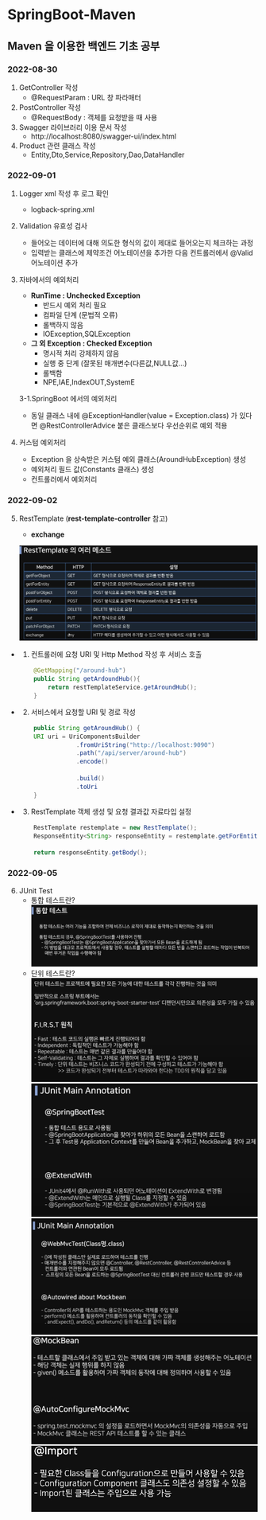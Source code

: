 # SpringBoot-Maven

## Maven 을 이용한 백엔드 기초 공부
### 2022-08-30
1. GetController 작성
    - @RequestParam : URL 창 파라매터
2. PostController 작성
    - @RequestBody : 객체를 요청받을 때 사용
3. Swagger 라이브러리 이용 문서 작성
   - http://localhost:8080/swagger-ui/index.html
4. Product 관련 클래스 작성 
   - Entity,Dto,Service,Repository,Dao,DataHandler


### 2022-09-01
1. Logger xml 작성 후 로그 확인
   - logback-spring.xml
2. Validation 유효성 검사
   - 들어오는 데이터에 대해 의도한 형식의 값이 제대로 들어오는지 체크하는 과정
   - 입력받는 클래스에 제약조건 어노테이션을 추가한 다음 컨트롤러에서 @Valid 어노테이션 추가
3. 자바에서의 예외처리
   - **RunTime : Unchecked Exception**
     - 반드시 예외 처리 필요 
     - 컴파일 단계 (문법적 오류)
     - 롤백하지 않음
     - IOException,SQLException
   - **그 외 Exception : Checked Exception**
     - 명시적 처리 강제하지 않음
     - 실행 중 단계 (잘못된 매개변수(다른값,NULL값...)
     - 롤백함
     - NPE,IAE,IndexOUT,SystemE

    3-1.SpringBoot 에서의 예외처리
   - 동일 클래스 내에 @ExceptionHandler(value = Exception.class) 가 있다면 
   @RestControllerAdvice 붙은 클래스보다 우선순위로 예외 적용


4. 커스텀 예외처리
    - Exception 을 상속받은 커스텀 예외 클래스(AroundHubException) 생성
    - 예외처리 필드 값(Constants 클래스) 생성
    - 컨트롤러에서 예외처리

### 2022-09-02
5. RestTemplate (**rest-template-controller** 참고)
    - **exchange**
   
    ![img.png](img.png)
   
- 1. 컨트롤러에 요청 URI 및 Http Method 작성 후 서비스 호출
    ``` java
        @GetMapping("/around-hub")
        public String getArdoundHub(){
            return restTemplateService.getAroundHub();
        }
    ```
- 2. 서비스에서 요청할 URI 및 경로 작성
    ``` java
        public String getAroundHub() {
        URI uri = UriComponentsBuilder
                    .fromUriString("http://localhost:9090")
                    .path("/api/server/around-hub")
                    .encode()
                    
                    .build()
                    .toUri
        }
    ```
- 3. RestTemplate 객체 생성 및 요청 결과값 자료타입 설정
    ```java
        RestTemplate restemplate = new RestTemplate();
        ResponseEntity<String> responseEntity = restemplate.getForEntity(uri, String.class);
  
        return responseEntity.getBody();
    ```
  
### 2022-09-05
6. JUnit Test 
    - 통합 테스트란?
     ![img_5.png](img_5.png)
    - 단위 테스트란?
     ![img_6.png](img_6.png)
   ![img_1.png](img_1.png)
   ![img_2.png](img_2.png)
   ![img_3.png](img_3.png)
   ![img_4.png](img_4.png)